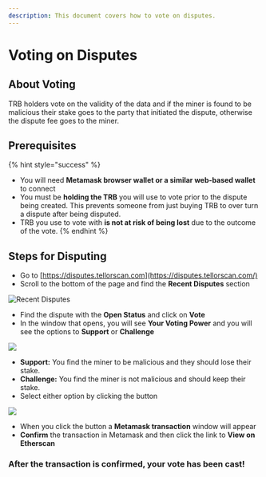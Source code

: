 ```yaml
---
description: This document covers how to vote on disputes.
---
```


# Voting on Disputes

## About Voting

TRB holders vote on the validity of the data and if the miner is found to be malicious their stake goes to the party that initiated the dispute, otherwise the dispute fee goes to the miner.

## Prerequisites

{% hint style="success" %}
* You will need **Metamask browser wallet or a similar web-based wallet** to connect
* You must be **holding the TRB** you will use to vote prior to the dispute being created. This prevents someone from just buying TRB to over turn a dispute after being disputed.
* TRB you use to vote with **is not at risk of being lost** due to the outcome of the vote.
{% endhint %}

## Steps for Disputing

* Go to [https://disputes.tellorscan.com](https://disputes.tellorscan.com/)
* Scroll to the bottom of the page and find the **Recent Disputes** section

![Recent Disputes](../.gitbook/assets/recentdisputes.png)

*  Find the dispute with the **Open Status** and click on **Vote**
* In the window that opens, you will see **Your Voting Power** and you will see the options to **Support** or **Challenge**

![](../.gitbook/assets/vote.png)

* **Support:** You find the miner to be malicious and they should lose their stake.
* **Challenge:** You find the miner is not malicious and should keep their stake.
* Select either option by clicking the button

![](../.gitbook/assets/metamask.png)

* When you click the button a **Metamask transaction** window will appear
* **Confirm** the transaction in Metamask and then click the link to **View on Etherscan**

### After the transaction is confirmed, your vote has been cast!

